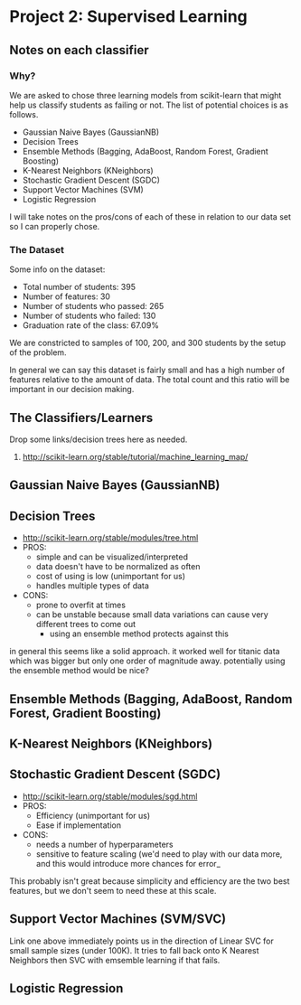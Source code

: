 # Project 2: Supervised Learning
## Notes on each classifier

### Why?

We are asked to chose three learning models from scikit-learn that might help us classify students as failing or not.
The list of potential choices is as follows.

- Gaussian Naive Bayes (GaussianNB)
- Decision Trees
- Ensemble Methods (Bagging, AdaBoost, Random Forest, Gradient Boosting)
- K-Nearest Neighbors (KNeighbors)
- Stochastic Gradient Descent (SGDC)
- Support Vector Machines (SVM)
- Logistic Regression

I will take notes on the pros/cons of each of these in relation to our data set so I can properly chose.

### The Dataset

Some info on the dataset:

- Total number of students: 395
- Number of features: 30
- Number of students who passed: 265
- Number of students who failed: 130
- Graduation rate of the class: 67.09%

We are constricted to samples of 100, 200, and 300 students by the setup of the problem.

In general we can say this dataset is fairly small and has a high number of features relative to the amount of data. The total count and this ratio will be important in our decision making.

## The Classifiers/Learners

Drop some links/decision trees here as needed.
1. http://scikit-learn.org/stable/tutorial/machine_learning_map/

## Gaussian Naive Bayes (GaussianNB)





## Decision Trees
  - http://scikit-learn.org/stable/modules/tree.html
  - PROS:
    - simple and can be visualized/interpreted
    - data doesn't have to be normalized as often
    - cost of using is low (unimportant for us)
    - handles multiple types of data
  - CONS:
    - prone to overfit at times
    - can be unstable because small data variations can cause very different trees to come out
      - using an ensemble method protects against this

  in general this seems like a solid approach. it worked well for titanic data which was bigger but only one order of magnitude away. potentially using the ensemble method would be nice?

## Ensemble Methods (Bagging, AdaBoost, Random Forest, Gradient Boosting)

## K-Nearest Neighbors (KNeighbors)

## Stochastic Gradient Descent (SGDC)

  - http://scikit-learn.org/stable/modules/sgd.html
  - PROS:
    - Efficiency (unimportant for us)
    - Ease if implementation
  - CONS:
    - needs a number of hyperparameters
    - sensitive to feature scaling (we'd need to play with our data more, and this would introduce more chances for error_

  This probably isn't great because simplicity and efficiency are the two best features, but we don't seem to need these at this scale.


## Support Vector Machines (SVM/SVC)

Link one above immediately points us in the direction of Linear SVC for small sample sizes (under 100K). It tries to fall back onto K Nearest Neighbors then SVC with emsemble learning if that fails.

## Logistic Regression